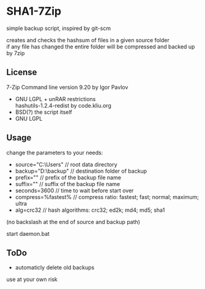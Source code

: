 SHA1-7Zip  
=========  
  
simple backup script, inspired by git-scm  
  
creates and checks the hashsum of files in a given source folder  
if any file has changed the entire folder will be compressed and backed up by 7zip  
  
License  
-------  
7-Zip Command line version 9.20 by Igor Pavlov  
* GNU LGPL + unRAR restrictions  
hashutils-1.2.4-redist by code.kliu.org  
* BSD(?)
the script itself
* GNU LGPL
  
  
Usage  
-----------  
change the parameters to your needs:  
* source="C:\Users"		// root data directory  
* backup="D:\backup"	// destination folder of backup
* prefix=""				// prefix of the backup file name  
* suffix=""				// suffix of the backup file name  
* seconds=3600			// time to wait before start over  
* compress=%fastest%	// compress ratio: fastest; fast; normal; maximum; ultra  
* alg=crc32				// hash algorithms: crc32; ed2k; md4; md5; sha1  
  
(no backslash at the end of source and backup path)  
  
start daemon.bat  
  
  
ToDo  
----  
* automaticly delete old backups  
  
  
use at your own risk